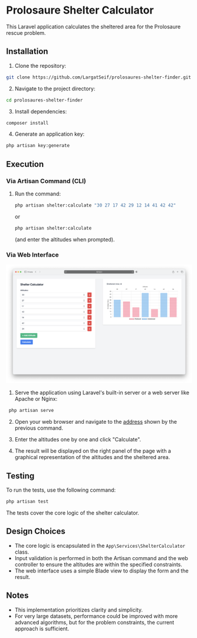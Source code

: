 # Prolosaure Shelter Calculator

This Laravel application calculates the sheltered area for the Prolosaure rescue problem.

## Installation

1.  Clone the repository: 

```bash 
git clone https://github.com/LargatSeif/prolosaures-shelter-finder.git
```
2.  Navigate to the project directory: 

```bash 
cd prolosaures-shelter-finder
```
3.  Install dependencies: 

```bash 
composer install
```
4.  Generate an application key: 

```bash 
php artisan key:generate
```

## Execution

### Via Artisan Command (CLI)

1.  Run the command:

    ```bash
    php artisan shelter:calculate "30 27 17 42 29 12 14 41 42 42"
    ```

    or

    ```bash
    php artisan shelter:calculate
    ```

    (and enter the altitudes when prompted).

### Via Web Interface

![Shelter Calculator Web Interface](./public/via-web.png)

1.  Serve the application using Laravel's built-in server or a web server like Apache or Nginx:

```bash
 php artisan serve
```

2.  Open your web browser and navigate to the [address](http://localhost:8000) shown by the previous command.

3.  Enter the altitudes one by one and click "Calculate".

4.  The result will be displayed on the right panel of the page with a graphical representation of the altitudes and the sheltered area.

## Testing
To run the tests, use the following command:
```bash
php artisan test
```
The tests cover the core logic of the shelter calculator.

## Design Choices

-   The core logic is encapsulated in the `App\Services\ShelterCalculator` class.
-   Input validation is performed in both the Artisan command and the web controller to ensure the altitudes are within the specified constraints.
-   The web interface uses a simple Blade view to display the form and the result.

## Notes

-   This implementation prioritizes clarity and simplicity.
-   For very large datasets, performance could be improved with more advanced algorithms, but for the problem constraints, the current approach is sufficient. 
